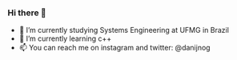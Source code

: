 ### Hi there 👋
- 🔭 I’m currently studying Systems Engineering at UFMG in Brazil 
- 🌱 I’m currently learning c++
- 📫 You can reach me on instagram and twitter: @danijnog


<!--
**Danijnog/Danijnog** is a ✨ _special_ ✨ repository because its `README.md` (this file) appears on your GitHub profile.

Here are some ideas to get you started:

- 🔭 I’m currently studying Systems Engineering at UFMG in Brazil :)
- 🌱 I’m currently learning Wordpress and searching more about programming languages!
- 📫 You can reach me on instagram and twitter: @danijnog
- ⚡ Fun fact: i started programming only at college, i suffered to learn some stuffs but better late than never!
-->
